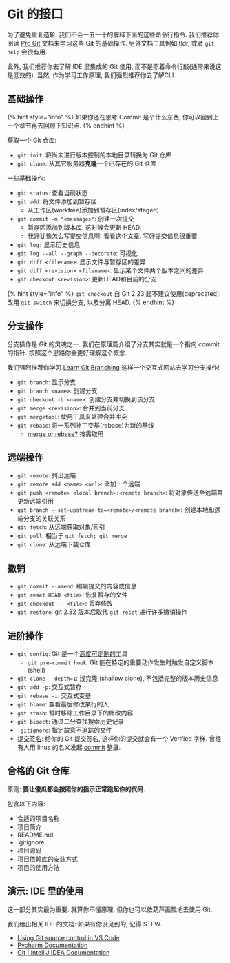# Git 的接口

为了避免重复造轮, 我们不会一五一十的解释下面的这些命令行指令. 我们推荐你阅读 [Pro Git](https://git-scm.com/book/zh/v2/Git-%E5%9F%BA%E7%A1%80-%E8%8E%B7%E5%8F%96-Git-%E4%BB%93%E5%BA%93) 文档来学习这些 Git 的基础操作. 另外文档工具例如 tldr, 或者 `git help` 会很有用.

此外, 我们推荐你去了解 IDE 里集成的 Git 使用, 而不是照着命令行敲(通常来说这是低效的). 当然, 作为学习工作原理, 我们强烈推荐你去了解CLI.

## 基础操作

{% hint style="info" %}
如果你还在思考 Commit 是个什么东西, 你可以回到上一个章节再去回顾下知识点.
{% endhint %}

获取一个 Git 仓库:

* `git init`: 将尚未进行版本控制的本地目录转换为 Git 仓库
* `git clone`: 从其它服务器**克隆**一个已存在的 Git 仓库

一些基础操作:

* `git status`: 查看当前状态
* `git add`: 将文件添加到暂存区
  * 从工作区(worktree)添加到暂存区(index/staged)
* `git commit -m "<message>"`: 创建一次提交
  * 暂存区添加到版本库. 这时候会更新 HEAD.
  * 我好犹豫怎么写提交信息啊! 看看这个[文章](https://cbea.ms/git-commit/). 写好提交信息很重要.
* `git log:` 显示历史信息
* `git log --all --graph --decorate`: 可视化
* `git diff <filename>`: 显示文件与暂存区的差异
* `git diff <revision> <filename>`: 显示某个文件两个版本之间的差异
* `git checkout <revision>`: 更新HEAD和目前的分支

{% hint style="info" %}
`git checkout` 自 Git 2.23 起不建议使用(deprecated). 改用 `git switch` 来切换分支, 以及分离 HEAD.
{% endhint %}

## 分支操作

分支操作是 Git 的灵魂之一. 我们在原理篇介绍了分支其实就是一个指向 commit 的指针. 按照这个思路你会更好理解这个概念.

我们强烈推荐你学习 [Learn Git Branching](https://learngitbranching.js.org/) 这样一个交互式网站去学习分支操作!

* `git branch`: 显示分支
* `git branch <name>`: 创建分支
* `git checkout -b <name>`: 创建分支并切换到该分支
* `git merge <revision>`: 合并到当前分支
* `git mergetool`: 使用工具来处理合并冲突
* `git rebase`: 将一系列补丁变基(rebase)为新的基线
  * [merge or rebase?](https://zhuanlan.zhihu.com/p/57872388) 按需取用

## 远端操作

* `git remote`: 列出远端
* `git remote add <name> <url>`: 添加一个远端
* `git push <remote> <local branch>:<remote branch>`: 将对象传送至远端并更新远端引用
* `git branch --set-upstream-to=<remote>/<remote branch>`: 创建本地和远端分支的关联关系
* `git fetch`: 从远端获取对象/索引
* `git pull`: 相当于 `git fetch; git merge`
* `git clone`: 从远端下载仓库

## 撤销 <a href="#che-xiao" id="che-xiao"></a>

* `git commit --amend`: 编辑提交的内容或信息
* `git reset HEAD <file>`: 恢复暂存的文件
* `git checkout -- <file>`: 丢弃修改
* `git restore`: git 2.32 版本后取代 `git reset` 进行许多撤销操作

## 进阶操作

* `git config`: Git 是一个[高度可定制的](https://git-scm.com/docs/git-config)工具
  * `git pre-commit hook`: Git 能在特定的重要动作发生时触发自定义脚本(shell)
* `git clone --depth=1`: 浅克隆 (shallow clone), 不包括完整的版本历史信息
* `git add -p`: 交互式暂存
* `git rebase -i`: 交互式变基
* `git blame`: 查看最后修改某行的人
* `git stash`: 暂时移除工作目录下的修改内容
* `git bisect`: 通过二分查找搜索历史记录
* `.gitignore`: [指定](https://git-scm.com/docs/gitignore)故意不追踪的文件
* [提交签名](https://docs.github.com/zh/authentication/managing-commit-signature-verification/about-commit-signature-verification): 给你的 Git 提交签名, 这样你的提交就会有一个 Verified 字样. 曾经有人用 linus 的名义发起 [commit](https://github.com/torvalds/linux/tree/8bcab0346d4fcf21b97046eb44db8cf37ddd6da0) 整蛊.

## 合格的 Git 仓库

原则: **要让傻瓜都会按照你的指示正常跑起你的代码.**

包含以下内容:

* 合适的项目名称
* 项目简介
* README.md
* .gitignore
* 项目源码
* 项目依赖库的安装方式
* 项目的使用方法

## 演示: IDE 里的使用

这一部分其实最为重要: 就算你不懂原理, 但你也可以依葫芦画瓢地去使用 Git.

我们给出相关 IDE 的文档: 如果有你没见到的, 记得 STFW.

* [Using Git source control in VS Code](https://code.visualstudio.com/docs/sourcecontrol/overview)
* [Pycharm Documentation](https://www.jetbrains.com/help/pycharm/set-up-a-git-repository.html)
* [Git | IntelliJ IDEA Documentation](https://www.jetbrains.com/help/idea/using-git-integration.html)
